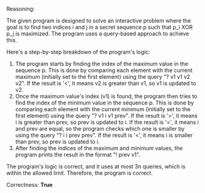 Reasoning: 

The given program is designed to solve an interactive problem where the goal is to find two indices i and j in a secret sequence p such that p_i XOR p_j is maximized. The program uses a query-based approach to achieve this.

Here's a step-by-step breakdown of the program's logic:

1.  The program starts by finding the index of the maximum value in the sequence p. This is done by comparing each element with the current maximum (initially set to the first element) using the query "? v1 v1 v2 v2". If the result is '<', it means v2 is greater than v1, so v1 is updated to v2.
2.  Once the maximum value's index (v1) is found, the program then tries to find the index of the minimum value in the sequence p. This is done by comparing each element with the current minimum (initially set to the first element) using the query "? v1 i v1 prev". If the result is '>', it means i is greater than prev, so prev is updated to i. If the result is '=', it means i and prev are equal, so the program checks which one is smaller by using the query "? i i prev prev". If the result is '<', it means i is smaller than prev, so prev is updated to i.
3.  After finding the indices of the maximum and minimum values, the program prints the result in the format "! prev v1".

The program's logic is correct, and it uses at most 3n queries, which is within the allowed limit. Therefore, the program is correct.

Correctness: **True**